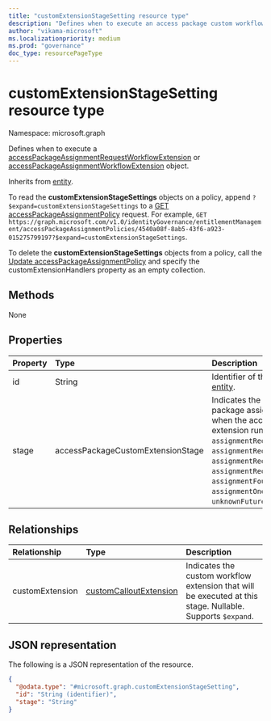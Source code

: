 ```yaml
---
title: "customExtensionStageSetting resource type"
description: "Defines when to execute an access package custom workflow extension."
author: "vikama-microsoft"
ms.localizationpriority: medium
ms.prod: "governance"
doc_type: resourcePageType
---
```


# customExtensionStageSetting resource type

Namespace: microsoft.graph

Defines when to execute a [accessPackageAssignmentRequestWorkflowExtension](../resources/accesspackageassignmentrequestworkflowextension.md) or [accessPackageAssignmentWorkflowExtension](../resources/accessPackageAssignmentWorkflowExtension.md) object.

Inherits from [entity](../resources/entity.md).

To read the **customExtensionStageSettings** objects on a policy, append `?$expand=customExtensionStageSettings` to a [GET accessPackageAssignmentPolicy](../api/accesspackageassignmentpolicy-get.md) request. For example, `GET https://graph.microsoft.com/v1.0/identityGovernance/entitlementManagement/accessPackageAssignmentPolicies/4540a08f-8ab5-43f6-a923-015275799197?$expand=customExtensionStageSettings`.

To delete the **customExtensionStageSettings** objects from a policy, call the [Update accessPackageAssignmentPolicy](../api/accesspackageassignmentpolicy-update.md) and specify the customExtensionHandlers property as an empty collection.

## Methods

None

## Properties

|Property|Type|Description|
|:---|:---|:---|
|id|String| Identifier of the stage. Inherited from [entity](../resources/entity.md).|
|stage|accessPackageCustomExtensionStage|Indicates the stage of the access package assignment request workflow when the access package custom extension runs. The possible values are: `assignmentRequestCreated`, `assignmentRequestApproved`, `assignmentRequestGranted`, `assignmentRequestRemoved`, `assignmentFourteenDaysBeforeExpiration`, `assignmentOneDayBeforeExpiration`, `unknownFutureValue`.|

## Relationships

|Relationship|Type|Description|
|:---|:---|:---|
|customExtension|[customCalloutExtension](../resources/customcalloutextension.md)|Indicates the custom workflow extension that will be executed at this stage. Nullable. Supports `$expand`.|

## JSON representation

The following is a JSON representation of the resource.
<!-- {
  "blockType": "resource",
  "keyProperty": "id",
  "@odata.type": "microsoft.graph.customExtensionStageSetting",
  "baseType": "microsoft.graph.entity",
  "openType": false
}
-->
``` json
{
  "@odata.type": "#microsoft.graph.customExtensionStageSetting",
  "id": "String (identifier)",
  "stage": "String"
}
```
